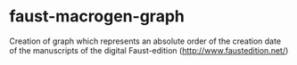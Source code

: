 # faust-macrogen-graph
Creation of graph which represents an absolute order of the creation date of the manuscripts of the digital Faust-edition (http://www.faustedition.net/)
